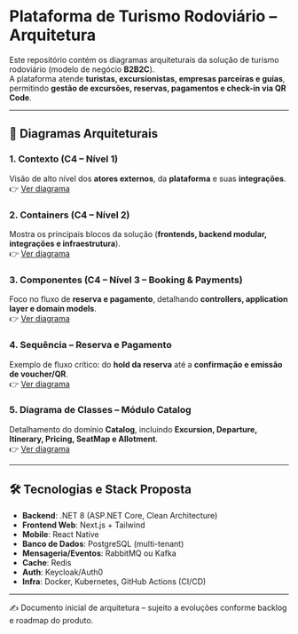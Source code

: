 # Plataforma de Turismo Rodoviário – Arquitetura

Este repositório contém os diagramas arquiteturais da solução de turismo rodoviário (modelo de negócio **B2B2C**).  
A plataforma atende **turistas, excursionistas, empresas parceiras e guias**, permitindo **gestão de excursões, reservas, pagamentos e check-in via QR Code**.

---

## 📐 Diagramas Arquiteturais

### 1. Contexto (C4 – Nível 1)
Visão de alto nível dos **atores externos**, da **plataforma** e suas **integrações**.  
👉 [Ver diagrama](01-contexto.md)

### 2. Containers (C4 – Nível 2)
Mostra os principais blocos da solução (**frontends, backend modular, integrações e infraestrutura**).  
👉 [Ver diagrama](02-containers.md)

### 3. Componentes (C4 – Nível 3 – Booking & Payments)
Foco no fluxo de **reserva e pagamento**, detalhando **controllers, application layer e domain models**.  
👉 [Ver diagrama](03-componentes-booking-payments.md)

### 4. Sequência – Reserva e Pagamento
Exemplo de fluxo crítico: do **hold da reserva** até a **confirmação e emissão de voucher/QR**.  
👉 [Ver diagrama](04-sequencia-booking-payment.md)

### 5. Diagrama de Classes – Módulo Catalog
Detalhamento do domínio **Catalog**, incluindo **Excursion, Departure, Itinerary, Pricing, SeatMap e Allotment**.  
👉 [Ver diagrama](05-catalog-classdiagram.md)

---

## 🛠️ Tecnologias e Stack Proposta
- **Backend**: .NET 8 (ASP.NET Core, Clean Architecture)
- **Frontend Web**: Next.js + Tailwind
- **Mobile**: React Native
- **Banco de Dados**: PostgreSQL (multi-tenant)
- **Mensageria/Eventos**: RabbitMQ ou Kafka
- **Cache**: Redis
- **Auth**: Keycloak/Auth0
- **Infra**: Docker, Kubernetes, GitHub Actions (CI/CD)

---

✍️ Documento inicial de arquitetura – sujeito a evoluções conforme backlog e roadmap do produto.
